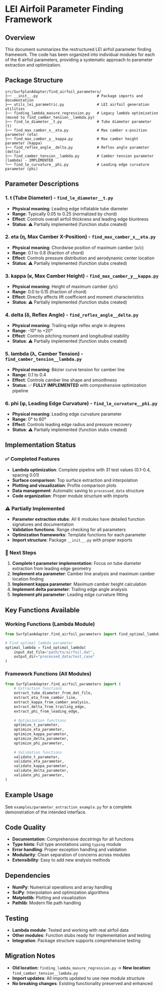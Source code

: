# LEI Airfoil Parameter Finding Framework

## Overview

This document summarizes the restructured LEI airfoil parameter finding framework. The code has been organized into individual modules for each of the 6 airfoil parameters, providing a systematic approach to parameter extraction and optimization.

## Package Structure

```
src/SurfplanAdapter/find_airfoil_parameters/
├── __init__.py                           # Package imports and documentation
├── utils_lei_parametric.py               # LEI airfoil generation utilities
├── finding_lambda_masure_regression.py   # Legacy lambda optimization (moved to find_camber_tension__lambda.py)
├── find_le_diameter__t.py                # Tube diameter parameter (t)
├── find_max_camber_x__eta.py             # Max camber x-position parameter (eta)
├── find_max_camber_y__kappa.py           # Max camber height parameter (kappa)
├── find_reflex_angle__delta.py           # Reflex angle parameter (delta)
├── find_camber_tension__lambda.py        # Camber tension parameter (lambda) - IMPLEMENTED
└── find_le_curvature__phi.py             # Leading edge curvature parameter (phi)
```

## Parameter Descriptions

### 1. **t** (Tube Diameter) - `find_le_diameter__t.py`
- **Physical meaning**: Leading edge inflatable tube diameter
- **Range**: Typically 0.05 to 0.25 (normalized by chord)
- **Effect**: Controls overall airfoil thickness and leading edge bluntness
- **Status**: ⚠️ Partially implemented (function stubs created)

### 2. **eta** (η, Max Camber X-Position) - `find_max_camber_x__eta.py`
- **Physical meaning**: Chordwise position of maximum camber (x/c)
- **Range**: 0.1 to 0.8 (fraction of chord)
- **Effect**: Controls pressure distribution and aerodynamic center location
- **Status**: ⚠️ Partially implemented (function stubs created)

### 3. **kappa** (κ, Max Camber Height) - `find_max_camber_y__kappa.py`
- **Physical meaning**: Height of maximum camber (y/c)
- **Range**: 0.0 to 0.15 (fraction of chord)
- **Effect**: Directly affects lift coefficient and moment characteristics
- **Status**: ⚠️ Partially implemented (function stubs created)

### 4. **delta** (δ, Reflex Angle) - `find_reflex_angle__delta.py`
- **Physical meaning**: Trailing edge reflex angle in degrees
- **Range**: -10° to +20°
- **Effect**: Controls pitching moment and longitudinal stability
- **Status**: ⚠️ Partially implemented (function stubs created)

### 5. **lambda** (λ, Camber Tension) - `find_camber_tension__lambda.py`
- **Physical meaning**: Bézier curve tension for camber line
- **Range**: 0.1 to 0.4
- **Effect**: Controls camber line shape and smoothness
- **Status**: ✅ **FULLY IMPLEMENTED** with comprehensive optimization pipeline

### 6. **phi** (φ, Leading Edge Curvature) - `find_le_curvature__phi.py`
- **Physical meaning**: Leading edge curvature parameter
- **Range**: 0° to 60°
- **Effect**: Controls leading edge radius and pressure recovery
- **Status**: ⚠️ Partially implemented (function stubs created)

## Implementation Status

### ✅ Completed Features
- **Lambda optimization**: Complete pipeline with 31 test values (0.1-0.4, spacing 0.01)
- **Surface comparison**: Top surface extraction and interpolation
- **Plotting and visualization**: Profile comparison plots
- **Data management**: Automatic saving to `processed_data` structure
- **Code organization**: Proper module structure with imports

### ⚠️ Partially Implemented
- **Parameter extraction stubs**: All 6 modules have detailed function signatures and documentation
- **Validation functions**: Range checking for all parameters
- **Optimization frameworks**: Template functions for each parameter
- **Import structure**: Package `__init__.py` with proper exports

### 🔄 Next Steps
1. **Complete t parameter implementation**: Focus on tube diameter extraction from leading edge geometry
2. **Implement eta parameter**: Camber line analysis and maximum camber location finding
3. **Implement kappa parameter**: Maximum camber height calculation
4. **Implement delta parameter**: Trailing edge angle analysis
5. **Implement phi parameter**: Leading edge curvature fitting

## Key Functions Available

### Working Functions (Lambda Module)
```python
from SurfplanAdapter.find_airfoil_parameters import find_optimal_lambda

# Find optimal lambda parameter
optimal_lambda = find_optimal_lambda(
    input_dat_file="path/to/airfoil.dat",
    output_dir="processed_data/test_case"
)
```

### Framework Functions (All Modules)
```python
from SurfplanAdapter.find_airfoil_parameters import (
    # Extraction functions
    extract_tube_diameter_from_dat_file,
    extract_eta_from_camber_line,
    extract_kappa_from_camber_analysis,
    extract_delta_from_trailing_edge,
    extract_phi_from_leading_edge,
    
    # Optimization functions
    optimize_t_parameter,
    optimize_eta_parameter,
    optimize_kappa_parameter,
    optimize_delta_parameter,
    optimize_phi_parameter,
    
    # Validation functions
    validate_t_parameter,
    validate_eta_parameter,
    validate_kappa_parameter,
    validate_delta_parameter,
    validate_phi_parameter,
)
```

## Example Usage

See `examples/parameter_extraction_example.py` for a complete demonstration of the intended interface.

## Code Quality

- **Documentation**: Comprehensive docstrings for all functions
- **Type hints**: Full type annotations using `typing` module
- **Error handling**: Proper exception handling and validation
- **Modularity**: Clean separation of concerns across modules
- **Extensibility**: Easy to add new analysis methods

## Dependencies

- **NumPy**: Numerical operations and array handling
- **SciPy**: Interpolation and optimization algorithms
- **Matplotlib**: Plotting and visualization
- **Pathlib**: Modern file path handling

## Testing

- **Lambda module**: Tested and working with real airfoil data
- **Other modules**: Function stubs ready for implementation and testing
- **Integration**: Package structure supports comprehensive testing

## Migration Notes

- **Old location**: `finding_lambda_masure_regression.py` → **New location**: `find_camber_tension__lambda.py`
- **Import updates**: All imports updated to use new module structure
- **No breaking changes**: Existing functionality preserved and enhanced

